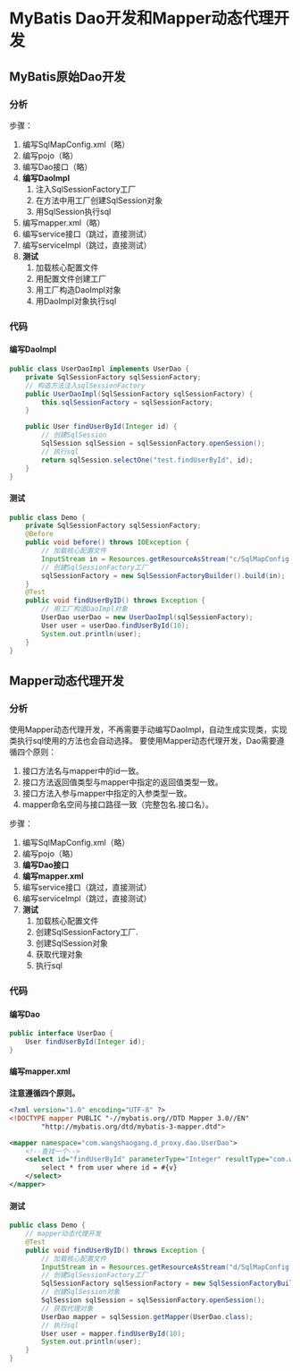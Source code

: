 # MyBatis Dao开发和Mapper动态代理开发

## MyBatis原始Dao开发
### 分析
步骤：
1. 编写SqlMapConfig.xml（略）
2. 编写pojo（略）
3. 编写Dao接口（略）
4. **编写DaoImpl**
    1. 注入SqlSessionFactory工厂
    2. 在方法中用工厂创建SqlSession对象
    3. 用SqlSession执行sql
5. 编写mapper.xml（略）
6. 编写service接口（跳过，直接测试）
7. 编写serviceImpl（跳过，直接测试）
8. **测试**
    1. 加载核心配置文件
    2. 用配置文件创建工厂
    3. 用工厂构造DaoImpl对象
    4. 用DaoImpl对象执行sql

### 代码
#### 编写DaoImpl
```java
public class UserDaoImpl implements UserDao {
	private SqlSessionFactory sqlSessionFactory;
	// 构造方法注入sqlSessionFactory
	public UserDaoImpl(SqlSessionFactory sqlSessionFactory) {
		this.sqlSessionFactory = sqlSessionFactory;
	}

	public User findUserById(Integer id) {
		// 创建SqlSession
		SqlSession sqlSession = sqlSessionFactory.openSession();
		// 执行sql
		return sqlSession.selectOne("test.findUserById", id);
	}
}
```
#### 测试
```java
public class Demo {
	private SqlSessionFactory sqlSessionFactory;
	@Before
	public void before() throws IOException {
		// 加载核心配置文件
		InputStream in = Resources.getResourceAsStream("c/SqlMapConfig.xml");
		// 创建SqlSessionFactory工厂
		sqlSessionFactory = new SqlSessionFactoryBuilder().build(in);
	}
	@Test
	public void findUserByID() throws Exception {
		// 用工厂构造DaoImpl对象
		UserDao userDao = new UserDaoImpl(sqlSessionFactory);
		User user = userDao.findUserById(10);
		System.out.println(user);
	}
}
```

## Mapper动态代理开发
### 分析
使用Mapper动态代理开发，不再需要手动编写DaoImpl，自动生成实现类，实现类执行sql使用的方法也会自动选择。
要使用Mapper动态代理开发，Dao需要遵循四个原则：
1. 接口方法名与mapper中的id一致。
2. 接口方法返回值类型与mapper中指定的返回值类型一致。
3. 接口方法入参与mapper中指定的入参类型一致。
4. mapper命名空间与接口路径一致（完整包名.接口名）。

步骤：
1. 编写SqlMapConfig.xml（略）
2. 编写pojo（略）
3. **编写Dao接口**
4. **编写mapper.xml**
5. 编写service接口（跳过，直接测试）
6. 编写serviceImpl（跳过，直接测试）
7. **测试**
    1. 加载核心配置文件
    2. 创建SqlSessionFactory工厂.
    3. 创建SqlSession对象
    4. 获取代理对象
    5. 执行sql

### 代码
#### 编写Dao
```java
public interface UserDao {
	User findUserById(Integer id);
}
```
#### 编写mapper.xml
**注意遵循四个原则。**
```xml
<?xml version="1.0" encoding="UTF-8" ?>
<!DOCTYPE mapper PUBLIC "-//mybatis.org//DTD Mapper 3.0//EN"
        "http://mybatis.org/dtd/mybatis-3-mapper.dtd">

<mapper namespace="com.wangshaogang.d_proxy.dao.UserDao">
    <!--查找一个-->
    <select id="findUserById" parameterType="Integer" resultType="com.wangshaogang.d_proxy.pojo.User">
        select * from user where id = #{v}
    </select>
</mapper>
```
#### 测试
```java
public class Demo {
	// mapper动态代理开发
	@Test
	public void findUserByID() throws Exception {
		// 加载核心配置文件
		InputStream in = Resources.getResourceAsStream("d/SqlMapConfig.xml");
		// 创建SqlSessionFactory工厂
		SqlSessionFactory sqlSessionFactory = new SqlSessionFactoryBuilder().build(in);
		// 创建SqlSession对象
		SqlSession sqlSession = sqlSessionFactory.openSession();
		// 获取代理对象
		UserDao mapper = sqlSession.getMapper(UserDao.class);
		// 执行sql
		User user = mapper.findUserById(10);
		System.out.println(user);
	}
}
```


